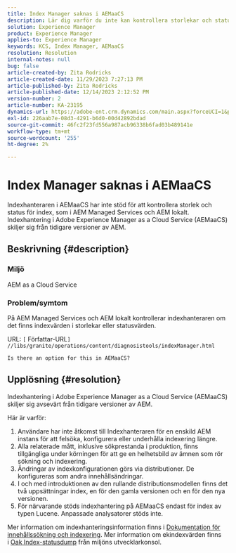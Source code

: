 ```yaml
---
title: Index Manager saknas i AEMaaCS
description: Lär dig varför du inte kan kontrollera storlekar och status för index med hjälp av Indexhanteraren i AEMaaCS.
solution: Experience Manager
product: Experience Manager
applies-to: Experience Manager
keywords: KCS, Index Manager, AEMaaCS
resolution: Resolution
internal-notes: null
bug: false
article-created-by: Zita Rodricks
article-created-date: 11/29/2023 7:27:13 PM
article-published-by: Zita Rodricks
article-published-date: 12/14/2023 2:12:52 PM
version-number: 2
article-number: KA-23195
dynamics-url: https://adobe-ent.crm.dynamics.com/main.aspx?forceUCI=1&pagetype=entityrecord&etn=knowledgearticle&id=ada44648-ed8e-ee11-8179-6045bd006793
exl-id: 226aab7e-08d3-4291-b6d0-00d42892bdad
source-git-commit: 46fc2f23fd556a987acb96338b6fad03b489141e
workflow-type: tm+mt
source-wordcount: '255'
ht-degree: 2%

---
```


# Index Manager saknas i AEMaaCS


Indexhanteraren i AEMaaCS har inte stöd för att kontrollera storlek och status för index, som i AEM Managed Services och AEM lokalt. Indexhantering i Adobe Experience Manager as a Cloud Service (AEMaaCS) skiljer sig från tidigare versioner av AEM.

## Beskrivning {#description}


### Miljö

AEM as a Cloud Service

### Problem/symtom

På AEM Managed Services och AEM lokalt kontrollerar indexhanteraren om det finns indexvärden i storlekar eller statusvärden.

URL: `[` Författar-URL`]` `//libs/granite/operations/content/diagnosistools/indexManager.html`

`Is there an option for this in AEMaaCS?`




## Upplösning {#resolution}


Indexhantering i Adobe Experience Manager as a Cloud Service (AEMaaCS) skiljer sig avsevärt från tidigare versioner av AEM.

Här är varför:

1. Användare har inte åtkomst till Indexhanteraren för en enskild AEM instans för att felsöka, konfigurera eller underhålla indexering längre.
2. Alla relaterade mått, inklusive sökprestanda i produktion, finns tillgängliga under körningen för att ge en helhetsbild av ämnen som rör sökning och indexering.
3. Ändringar av indexkonfigurationen görs via distributioner. De konfigureras som andra innehållsändringar.
4. I och med introduktionen av den rullande distributionsmodellen finns det två uppsättningar index, en för den gamla versionen och en för den nya versionen.
5. För närvarande stöds indexhantering på AEMaaCS endast för index av typen Lucene. Anpassade analysatorer stöds inte.


Mer information om indexhanteringsinformation finns i [Dokumentation för innehållssökning och indexering](https://experienceleague.adobe.com/docs/experience-manager-cloud-service/content/operations/indexing.html?lang=en). Mer information om ekindexvärden finns i [Oak Index-statusdump](https://experienceleague.adobe.com/docs/experience-manager-learn/cloud-service/debugging/debugging-aem-as-a-cloud-service/developer-console.html?lang=en#oak-indexes) från miljöns utvecklarkonsol.
